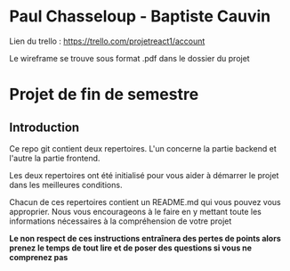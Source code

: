 # Paul Chasseloup - Baptiste Cauvin

Lien du trello : https://trello.com/projetreact1/account

Le wireframe se trouve sous format .pdf dans le dossier du projet

# Projet de fin de semestre

## Introduction

Ce repo git contient deux repertoires. L'un concerne la partie backend et l'autre la partie frontend.

Les deux repertoires ont été initialisé pour vous aider à démarrer le projet dans les meilleures conditions.

Chacun de ces repertoires contient un README.md qui vous pouvez vous approprier. Nous vous encourageons à le faire en y mettant toute les informations nécessaires à la compréhension de votre projet


**Le non respect de ces instructions entraînera des pertes de points alors prenez le temps de tout lire et de poser des questions si vous ne comprenez pas**
